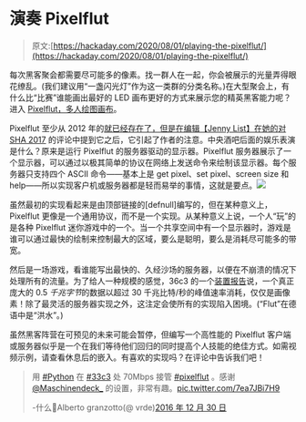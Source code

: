 # 演奏 Pixelflut

> 原文:[https://hackaday.com/2020/08/01/playing-the-pixelflut/](https://hackaday.com/2020/08/01/playing-the-pixelflut/)

每次黑客聚会都需要尽可能多的像素。找一群人在一起，你会被展示的光量弄得眼花缭乱。(我们建议用“一盏闪光灯”作为这一类群的分类名称。)在大型聚会上，有什么比“比赛”谁能画出最好的 LED 画布更好的方式来展示您的精英黑客能力呢？进入 [Pixelflut，多人绘图画布](https://github.com/defnull/pixelflut)。

Pixelflut 至少从 2012 年的[就已经存在了，但是在编辑【Jenny List】在她的](https://cccgoe.de/w/index.php?title=Pixelflut&oldid=4792)[对 SHA 2017](https://hackaday.com/2017/08/25/shacamp-2017-a-personal-review/) 的评论中提到它之后，它引起了作者的注意。中央酒吧后面的娱乐表演是什么？原来是运行 Pixelflut 的服务器驱动的显示器。Pixelflut 服务器展示了一个显示器，可以通过以极其简单的协议在网络上发送命令来绘制该显示器。每个服务器只支持四个 ASCII 命令——基本上是 get pixel、set pixel、screen size 和 help——所以实现客户机或服务器都是轻而易举的事情，这就是要点。![](../Images/20dbaeab4fd3b9fd25fe985c856ebd5f.png)

虽然最初的实现看起来是由顶部链接的[defnull]编写的，但在某种意义上，Pixelflut 更像是一个通用协议，而不是一个实现。从某种意义上说，一个人“玩”的是各种 Pixelflut 迷你游戏中的一个。当一个共享空间中有一个显示器时，游戏是谁可以通过最快的绘制来控制最大的区域，要么是聪明，要么是消耗尽可能多的带宽。

然后是一场游戏，看谁能写出最快的、久经沙场的服务器，以便在不崩溃的情况下处理所有的流量。为了给人一种规模的感觉，36c3 的一个[装置报告](https://twitter.com/C3Pixelflut/status/1211669392808910848)说，一个真正庞大的 0.5 *千兆字节*的数据以超过 30 千兆比特/秒的峰值速率消耗，仅仅是画像素！除了最灵活的服务器实现之外，这注定会使所有的实现陷入困境。(“Flut”在德语中是“洪水”。)

虽然黑客阵营在可预见的未来可能会暂停，但编写一个高性能的 Pixelflut 客户端或服务器似乎是一个在我们等待他们回归的同时提高个人技能的绝佳方式。如需视频示例，请查看休息后的嵌入。有喜欢的实现吗？在评论中告诉我们吧！

> 用 [#Python](https://twitter.com/hashtag/Python?src=hash&ref_src=twsrc%5Etfw) 在 [#33c3](https://twitter.com/hashtag/33c3?src=hash&ref_src=twsrc%5Etfw) 处 70Mbps 接管 [#pixelflut](https://twitter.com/hashtag/pixelflut?src=hash&ref_src=twsrc%5Etfw) 。感谢 [@Maschinendeck_](https://twitter.com/Maschinendeck_?ref_src=twsrc%5Etfw) 的设置，非常有趣。[pic.twitter.com/7ea7JBi7H9](https://t.co/7ea7JBi7H9)
> 
> -什么🗿Alberto granzotto(@ vrde)[2016 年 12 月 30 日](https://twitter.com/vrde/status/814908145520807936?ref_src=twsrc%5Etfw)